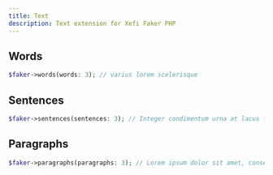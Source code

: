 ```yaml
---
title: Text
description: Text extension for Xefi Faker PHP
---
```


## Words

```php
$faker->words(words: 3); // varius lorem scelerisque
```

## Sentences

```php
$faker->sentences(sentences: 3); // Integer condimentum urna at lacus fermentum, nec sagittis purus venenatis. Praesent ...
```

## Paragraphs

```php
$faker->paragraphs(paragraphs: 3); // Lorem ipsum dolor sit amet, consectetur adipiscing elit. Nullam eu nunc non mi al ...
```
